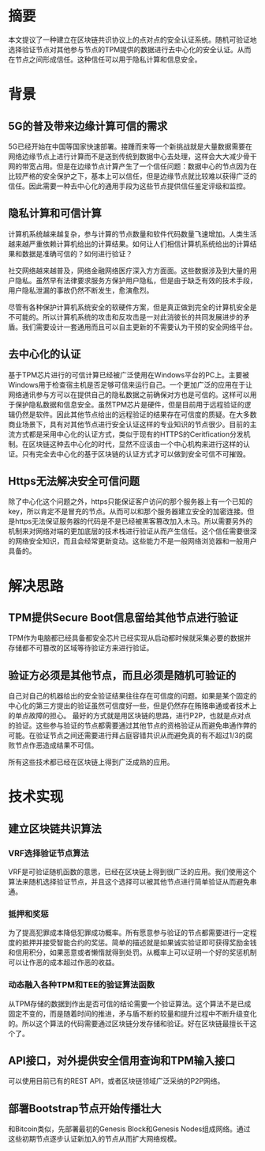 # 摘要

本文提议了一种建立在区块链共识协议上的点对点的安全认证系统。随机可验证地选择验证节点对其他参与节点的TPM提供的数据进行去中心化的安全认证。从而在节点之间形成信任。这种信任可以用于隐私计算和信息安全。

# 背景

## 5G的普及带来边缘计算可信的需求

5G已经开始在中国等国家快速部署。接踵而来等一个新挑战就是大量数据需要在网络边缘节点上进行计算而不是送到传统到数据中心去处理，这样会大大减少骨干网的带宽占用。但是在边缘节点计算产生了一个信任问题：数据中心的节点因为在比较严格的安全保护之下，基本上可以信任，但是边缘节点就比较难以获得广泛的信任。因此需要一种去中心化的通用手段为这些节点提供信任鉴定评级和监控。

## 隐私计算和可信计算

计算机系统越来越复杂，参与计算的节点数量和软件代码数量飞速增加。人类生活越来越严重依赖计算机给出的计算结果。如何让人们相信计算机系统给出的计算结果和数据是准确可信的？如何进行验证？

社交网络越来越普及，网络金融网络医疗深入方方面面。这些数据涉及到大量的用户隐私。虽然早有法律要求服务方保护用户隐私，但是由于缺乏有效的技术手段，用户隐私泄漏的事故仍然不断发生，愈演愈烈。

尽管有各种保护计算机系统安全的软硬件方案，但是真正做到完全的计算机安全是不可能的。所以计算机系统的攻击和反攻击是一对此消彼长的共同发展进步的矛盾。我们需要设计一套通用而且可以自主更新的不需要认为干预的安全网络平台。

## 去中心化的认证

基于TPM芯片进行的可信计算已经被广泛使用在Windows平台的PC上。主要被Windows用于检查宿主机是否足够可信来运行自己。一个更加广泛的应用在于让网络通讯参与方可以在提供自己的隐私数据之前确保对方也是可信的。这样可以用于保护隐私数据和信息安全。虽然TPM芯片是硬件，但是目前用于远程验证的逻辑仍然是软件。因此其他节点给出的远程验证的结果存在可信度的质疑。在大多数商业场景下，具有对其他节点进行安全认证这样的专业知识的节点很少。目前的主流方式都是采用中心化的认证方式，类似于现有的HTTPS的Ceritfication分发机制。在区块链这种去中心化的时代，显然不应该由一个中心机构来进行这样的认证。只有完全去中心化的基于区块链的认证方式才可以做到安全可信不可摧毁。

## Https无法解决安全可信问题

除了中心化这个问题之外，https只能保证客户访问的那个服务器上有一个已知的key，所以肯定不是冒充的节点。从而可以和那个服务器建立安全的加密连接。但是https无法保证服务器的代码是不是已经被黑客篡改加入木马。所以需要另外的机制来对网络对端的更加底层的技术栈进行验证从而产生信任。这个信任需要很深的网络安全知识，而且会经常更新变动。这些能力不是一般网络浏览器和一般用户具备的。

# 解决思路

## TPM提供Secure Boot信息留给其他节点进行验证
TPM作为电脑都已经具备都安全芯片已经实现从启动都时候就采集必要的数据并存储都不可篡改的区域等待验证方来进行验证。

## 验证方必须是其他节点，而且必须是随机可验证的
自己对自己的机器给出的安全验证结果往往存在可信度的问题。如果是某个固定的中心化的第三方提出的验证虽然可信度好一些，但是仍然存在贿赂串通或者技术上的单点故障的担心。 最好的方式就是用区块链的思路，进行P2P，也就是点对点的验证。这些参与验证的节点都需要通过其他节点的资格验证从而避免串通作弊的可能。在验证节点之间还需要进行拜占庭容错共识从而避免真的有不超过1/3的腐败节点作恶造成结果不可信。

所有这些技术都已经在区块链上得到广泛成熟的应用。

# 技术实现

## 建立区块链共识算法

### VRF选择验证节点算法

VRF是可验证随机函数的意思，已经在区块链上得到很广泛的应用。我们使用这个算法来随机选择验证节点，并且这个选择可以被其他节点进行简单验证从而避免串通。

### 抵押和奖惩

为了提高犯罪成本降低犯罪成功概率。所有愿意参与验证的节点都需要进行一定程度的抵押并接受智能合约的奖惩。简单的描述就是如果诚实验证即可获得奖励金钱和信用积分，如果恶意或者懒惰就得到处罚。从概率上可以证明一个好的奖惩机制可以让作恶的成本超过作恶的收益。

### 动态融入各种TPM和TEE的验证算法函数

从TPM存储的数据到作出是否可信的结论需要一个验证算法。这个算法不是已成固定不变的，而是随着时间的推进，矛与盾不断的较量和提升过程中不断升级变化的。所以这个算法的代码需要通过区块链分发存储和验证。好在区块链最擅长干这个了。

## API接口，对外提供安全信用查询和TPM输入接口

可以使用目前已有的REST API，或者区块链领域广泛采纳的P2P网络。

## 部署Bootstrap节点开始传播壮大

和Bitcoin类似，先部署最初的Genesis Block和Genesis Nodes组成网络。通过这些初期节点逐步认证新加入的节点从而扩大网络规模。
